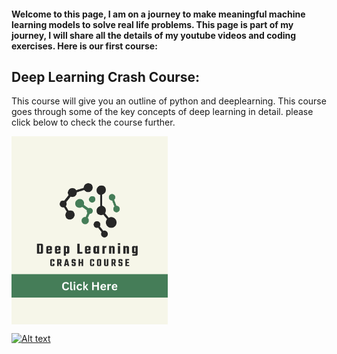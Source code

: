 #### Welcome to this page, I am on a journey to make meaningful machine learning models to solve real life problems. This page is part of my journey, I will share all the details of my youtube videos and coding exercises. Here is our first course: 

## Deep Learning Crash Course: 
This course will give you an outline of python and deeplearning. This course goes through some of the key concepts of deep learning in detail. please click below to check the course further. 

[<img align="center" img alt="alt_text" width="250px" src="DeepLearning.png" />](https://mlshots.live/Deep-Learning-Course/)

[![Alt text](https://img.youtube.com/vi/YOUTUBE_VIDEO_ID/0.jpg)](https://www.youtube.com/watch?v=MeucgcgAgRc)






